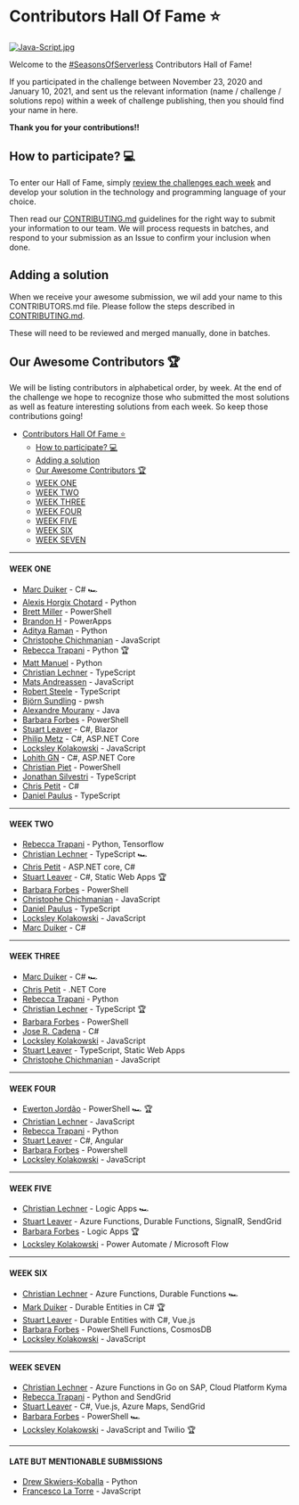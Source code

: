 # Contributors Hall Of Fame ⭐️

[![Java-Script.jpg](https://i.postimg.cc/DwHgwmjn/Java-Script.jpg)](https://postimg.cc/G4PYM3n5)

Welcome to the [#SeasonsOfServerless](https://aka.ms/SeasonsOfServerless) Contributors Hall of Fame!

If you participated in the challenge between November 23, 2020 and January 10, 2021, and sent us the relevant information (name / challenge / solutions repo) within a week of challenge publishing, then you should find your name in here. 

**Thank you for your contributions!!** 

## How to participate? 💻

To enter our Hall of Fame, simply [review the challenges each week](https://aka.ms/SeasonsOfServerless) and develop your solution in the technology and programming language of your choice.

Then read our [CONTRIBUTING.md](CONTRIBUTING.md) guidelines for the right way to submit your information to our team. We will process requests in batches, and respond to your submission as an Issue to confirm your inclusion when done.

## Adding a solution

When we receive your awesome submission, we wil add your name to this CONTRIBUTORS.md file. Please follow the steps described in [CONTRIBUTING.md](CONTRIBUTING.md).

These will need to be reviewed and merged manually, done in batches.

## Our Awesome Contributors 🏆

We will be listing contributors in alphabetical order, by week. At the end of the challenge we hope to recognize those who submitted the most solutions as well as feature interesting solutions from each week. So keep those contributions going!

- [Contributors Hall Of Fame ⭐️](#contributors-hall-of-fame-%e2%ad%90%ef%b8%8f)
  - [How to participate? 💻](#how-to-participate-%f0%9f%92%bb)
  - [Adding a solution](#adding-a-solution)
  - [Our Awesome Contributors 🏆](#our-awesome-contributors-%f0%9f%8f%86)
  - [WEEK ONE](#week-one)
  - [WEEK TWO](#week-two)
  - [WEEK THREE](#week-three)
  - [WEEK FOUR](#week-four)
  - [WEEK FIVE](#week-five)
  - [WEEK SIX](#week-six)
  - [WEEK SEVEN](#week-seven)

---

#### WEEK ONE

- [Marc Duiker](https://github.com/marcduiker/Seasons-of-Serverless/tree/challenge-1/src/challenge-1) - C# 🏎
- [Alexis Horgix Chotard](https://github.com/Horgix/seasons-of-serverless/tree/master/w1-turkey-recipe) - Python
- [Brett Miller](https://github.com/brettmillerb/seasons-of-serverless/tree/challenge1) - PowerShell
- [Brandon H](https://github.com/brandonh-msft/2020-seasons-of-serverless/tree/main/challenge-1) - PowerApps
- [Aditya Raman](https://github.com/ramanaditya/Seasons-of-Serverless-2020-Solutions/tree/main/The-Perfect-Turkey) - Python
- [Christophe Chichmanian](https://github.com/Christophe-Ch/SeasonsOfServerless2020/tree/main/the-perfect-turkey) - JavaScript
- [Rebecca Trapani](https://github.com/errbufferoverfl/violet-lobster) - Python 🏆
- [Matt Manuel](https://github.com/matt-manuel/seasons-of-serverless) - Python
- [Christian Lechner](https://github.com/lechnerc77/SeasonOfServerlessWeek1) - TypeScript
- [Mats Andreassen](https://github.com/MatsAnd/seasons-of-serverless/tree/main/01) - JavaScript
- [Robert Steele](https://github.com/antempus/SeasonsOfServerlessSolutions) - TypeScript
- [Björn Sundling](https://github.com/bjompen/Seasons-of-Serverless/tree/master/challenge_1) - pwsh
- [Alexandre Mourany](https://github.com/amourany/seasons-of-serverless/tree/master/w1-perfect-turkey) - Java
- [Barbara Forbes](https://github.com/Ba4bes/SeasonsOfServerless/tree/main/C01-The_Perfect_Turkey) - PowerShell
- [Stuart Leaver](https://github.com/stuartleaver/seasons-of-serverless/tree/main/01-the-perfect-turkey) - C#, Blazor
- [Philip Metz](https://github.com/MetzinAround/PerfectTurkey) - C#, ASP.NET Core
- [Locksley Kolakowski](https://github.com/LocksleyLK/seasons-of-serverless/blob/master/challenge-1/README.md) - JavaScript
- [Lohith GN](https://github.com/lohithgn/Seasons-of-Serverless/blob/main/challenge-1/README.md) - C#, ASP.NET Core
- [Christian Piet](https://github.com/Manbearpiet/seasonofserverless) - PowerShell
- [Jonathan Silvestri](https://github.com/silvestrijonathan/azure-practice/tree/main/PerfectTurkey) - TypeScript
- [Chris Petit](https://github.com/ChrisPetit/ThePerfectTurkey/tree/main/ThePerfectTurkey) - C#
- [Daniel Paulus](https://github.com/PaulusTM/Seasons-of-Serverless/tree/main/src/challenge-1) - TypeScript

---

#### WEEK TWO

- [Rebecca Trapani](https://github.com/errbufferoverfl/violet-lobster) - Python, Tensorflow
- [Christian Lechner](https://github.com/lechnerc77/SeasonOfServerlessWeek2) - TypeScript 🏎
- [Chris Petit](https://github.com/ChrisPetit/LovelyLadoos) - ASP.NET core, C#
- [Stuart Leaver](https://github.com/stuartleaver/seasons-of-serverless/tree/main/02-lovely-ladoos) - C#, Static Web Apps 🏆
- [Barbara Forbes](https://github.com/Ba4bes/SeasonsOfServerless/tree/main/C02-Lovely_Ladoos) - PowerShell
- [Christophe Chichmanian](https://github.com/Christophe-Ch/SeasonsOfServerless2020/tree/main/LovelyLadoos) - JavaScript
- [Daniel Paulus](https://github.com/PaulusTM/Seasons-of-Serverless/tree/main/src/challenge-2) - TypeScript
- [Locksley Kolakowski](https://github.com/LocksleyLK/seasons-of-serverless/tree/master/ladooVision) - JavaScript
- [Marc Duiker](https://github.com/marcduiker/Seasons-of-Serverless/tree/main/src/challenge-2) - C#

---

#### WEEK THREE

- [Marc Duiker](https://github.com/marcduiker/Seasons-of-Serverless/tree/main/src/challenge-3) - C# 🏎
- [Chris Petit](https://github.com/ChrisPetit/LongestKebab) - .NET Core
- [Rebecca Trapani](https://github.com/errbufferoverfl/violet-lobster/tree/main/week-03) - Python
- [Christian Lechner](https://github.com/lechnerc77/SeasonOfServerlessWeek3) - TypeScript 🏆
- [Barbara Forbes](https://github.com/Ba4bes/SeasonsOfServerless/tree/main/C03-The_Longest_Kebab) - PowerShell
- [Jose R. Cadena](https://github.com/josercadena/seasons-of-serverless-week-3) - C#
- [Locksley Kolakowski](https://github.com/LocksleyLK/seasons-of-serverless/tree/master/longestKebab) - JavaScript
- [Stuart Leaver](https://github.com/stuartleaver/seasons-of-serverless/tree/main/03-the-longest-kebab) - TypeScript, Static Web Apps
- [Christophe Chichmanian](https://github.com/Christophe-Ch/SeasonsOfServerless2020/tree/main/TheLongestKebab) - JavaScript

---

#### WEEK FOUR

- [Ewerton Jordão](https://github.com/EwertonJordao/bbqbrazil_seasonserverless4) - PowerShell 🏎 🏆
- [Christian Lechner](https://github.com/lechnerc77/SeasonOfServerlessWeek4) - JavaScript
- [Rebecca Trapani](https://github.com/errbufferoverfl/violet-lobster/tree/main/week-04) - Python
- [Stuart Leaver](https://github.com/stuartleaver/seasons-of-serverless/tree/main/04-a-big-barbecue) - C#, Angular
- [Barbara Forbes]() - Powershell
- [Locksley Kolakowski](https://github.com/LocksleyLK/seasons-of-serverless/tree/master/challenge-4) - JavaScript

---

#### WEEK FIVE

- [Christian Lechner](https://github.com/lechnerc77/SeasonsOfServerlessWeek5) - Logic Apps 🏎
- [Stuart Leaver](https://github.com/stuartleaver/seasons-of-serverless/tree/main/05-tteok-guk-for-the-new-year) - Azure Functions, Durable Functions, SignalR, SendGrid
- [Barbara Forbes](https://github.com/Ba4bes/SeasonsOfServerless/tree/main/C05-Tteok-guk_for_The_New_Year) - Logic Apps 🏆
- [Locksley Kolakowski](https://github.com/LocksleyLK/seasons-of-serverless/tree/master/Challenge-5) - Power Automate / Microsoft Flow


---

#### WEEK SIX

- [Christian Lechner](https://github.com/lechnerc77/SeasonOfServerlessWeek6) - Azure Functions, Durable Functions 🏎
- [Mark Duiker](https://github.com/marcduiker/Seasons-of-Serverless/tree/challenge-6/src/challenge-6) - Durable Entities in C# 🏆
- [Stuart Leaver](https://github.com/stuartleaver/seasons-of-serverless/tree/main/06-the-magic-chocolate-box) - Durable Entities with C#, Vue.js
- [Barbara Forbes](https://github.com/Ba4bes/SeasonsOfServerless/tree/main/C06-The_Magic_Chocolate_Box) - PowerShell Functions, CosmosDB
- [Locksley Kolakowski](https://github.com/LocksleyLK/seasons-of-serverless/tree/master/challenge-6) - JavaScript

---

#### WEEK SEVEN

- [Christian Lechner](https://github.com/lechnerc77/SeasonOfServerlessWeek7) - Azure Functions in Go on SAP, Cloud Platform Kyma
- [Rebecca Trapani](https://github.com/errbufferoverfl/violet-lobster/tree/main/week-07) - Python and SendGrid
- [Stuart Leaver](https://github.com/stuartleaver/seasons-of-serverless/tree/main/07-the-recipe-notifier) - C#, Vue.js, Azure Maps, SendGrid
- [Barbara Forbes](https://github.com/Ba4bes/SeasonsOfServerless/tree/main/C07-The_Recipe_Connector) - PowerShell 🏎
- [Locksley Kolakowski](https://github.com/LocksleyLK/seasons-of-serverless/tree/master/challenge-7) - JavaScript and Twilio 🏆

---

#### LATE BUT MENTIONABLE SUBMISSIONS

- [Drew Skwiers-Koballa](https://github.com/dzsquared/seasons-of-serverless-week1) - Python
- [Francesco La Torre](https://github.com/Francescolatorre/serverless-challenge-turkey) - JavaScript

